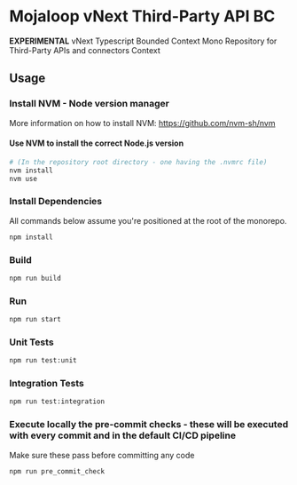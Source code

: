 # Mojaloop vNext Third-Party API BC

**EXPERIMENTAL** vNext Typescript Bounded Context Mono Repository for Third-Party APIs and connectors Context

## Usage

### Install NVM - Node version manager

More information on how to install NVM: https://github.com/nvm-sh/nvm

#### Use NVM to install the correct Node.js version

```bash
# (In the repository root directory - one having the .nvmrc file)
nvm install
nvm use
```

### Install Dependencies

All commands below assume you're positioned at the root of the monorepo.

```bash
npm install
```

### Build

```bash
npm run build
```

### Run

```bash
npm run start
```

### Unit Tests

```bash
npm run test:unit
```

### Integration Tests

```bash
npm run test:integration
```

### Execute locally the pre-commit checks - these will be executed with every commit and in the default CI/CD pipeline
Make sure these pass before committing any code

```bash
npm run pre_commit_check
```

